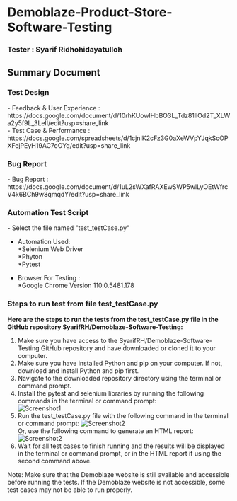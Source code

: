 # Demoblaze-Product-Store-Software-Testing

<h3>Tester : Syarif Ridhohidayatulloh</h3>

<h2>Summary Document</h2>

<h3>Test Design</h3>
- Feedback & User Experience : https://docs.google.com/document/d/10rhKUowlHbBO3L_Tdz81llOd2T_XLWa2y5f9L_3LelI/edit?usp=share_link<br>
- Test Case & Performance : https://docs.google.com/spreadsheets/d/1cjnIK2cFz3G0aXeWVpYJqkScOPXFejPEyH19AC7oOYg/edit?usp=share_link<br>

<h3>Bug Report</h3>
- Bug Report : https://docs.google.com/document/d/1uL2sWXafRAXEwSWP5wlLyOEtWfrcV4k6BCh9w8qmqdY/edit?usp=share_link<br>

<h3>Automation Test Script</h3>
- Select the file named "test_testCase.py"

- Automation Used:<br>
  *Selenium Web Driver<br>
  *Phyton<br>
  \*Pytest<br>

- Browser For Testing : <br>
  \*Google Chrome Version 110.0.5481.178 <br>

<h3>Steps to run test from file test_testCase.py</h3>

<p><b>Here are the steps to run the tests from the test_testCase.py file in the GitHub repository SyarifRH/Demoblaze-Software-Testing:</b><br>

1. Make sure you have access to the SyarifRH/Demoblaze-Software-Testing GitHub repository and have downloaded or cloned it to your computer.<br>
2. Make sure you have installed Python and pip on your computer. If not, download and install Python and pip first.<br>
3. Navigate to the downloaded repository directory using the terminal or command prompt.<br>
4. Install the pytest and selenium libraries by running the following commands in the terminal or command prompt:<br>
   ![Screenshot1](https://github.com/SyarifRH/Demoblaze-Software-Testing/blob/main/image/image1.JPG)<br>
5. Run the test_testCase.py file with the following command in the terminal or command prompt:
   ![Screenshot2](https://github.com/SyarifRH/Demoblaze-Software-Testing/blob/main/image/image2.JPG)<br>
   Or, use the following command to generate an HTML report:
   ![Screenshot2](https://github.com/SyarifRH/Demoblaze-Software-Testing/blob/main/image/image3.JPG)<br>
6. Wait for all test cases to finish running and the results will be displayed in the terminal or command prompt, or in the HTML report if using the second command above.<br>

Note: Make sure that the Demoblaze website is still available and accessible before running the tests. If the Demoblaze website is not accessible, some test cases may not be able to run properly.</p>

